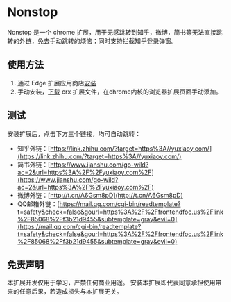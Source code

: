 # Nonstop
Nonstop 是一个 chrome 扩展，用于无感跳转到知乎，微博，简书等无法直接跳转的外链，免去手动跳转的烦恼；同时支持拦截知乎登录弹窗。

## 使用方法
1. 通过 Edge 扩展应用商店[安装](https://microsoftedge.microsoft.com/addons/detail/nonstop/ncjhljkmeagghpgekhdkaedcbippeaog?hl=zh-CN)
2. 手动安装，[下载](https://github.com/Yuxiaoy1/nonstop/releases/tag/0.2.0) crx 扩展文件，在chrome内核的浏览器扩展页面手动添加。

## 测试
安装扩展后，点击下方三个链接，均可自动跳转：
* 知乎外链：[https://link.zhihu.com/?target=https%3A//yuxiaoy.com/](https://link.zhihu.com/?target=https%3A//yuxiaoy.com/)
* 简书外链：[https://www.jianshu.com/go-wild?ac=2&url=https%3A%2F%2Fyuxiaoy.com%2F](https://www.jianshu.com/go-wild?ac=2&url=https%3A%2F%2Fyuxiaoy.com%2F)
* 微博外链：[http://t.cn/A6Gsm8pD](http://t.cn/A6Gsm8pD)
* QQ邮箱外链：[https://mail.qq.com/cgi-bin/readtemplate?t=safety&check=false&gourl=https%3A%2F%2Ffrontendfoc.us%2Flink%2F85068%2Ff3b21d9455&subtemplate=gray&evil=0](https://mail.qq.com/cgi-bin/readtemplate?t=safety&check=false&gourl=https%3A%2F%2Ffrontendfoc.us%2Flink%2F85068%2Ff3b21d9455&subtemplate=gray&evil=0)

## 免责声明
本扩展开发仅用于学习，严禁任何商业用途。
安装本扩展即代表同意承担使用带来的任意后果，若造成损失与本扩展无关。
